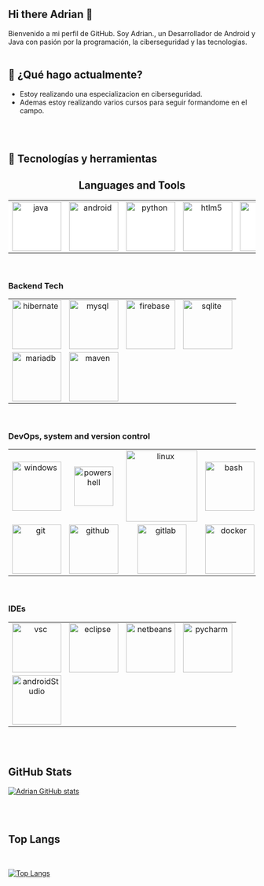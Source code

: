 ## Hi there Adrian 👋
Bienvenido a mi perfil de GitHub. Soy Adrian., un Desarrollador de Android y Java con pasión por la programación, la ciberseguridad y las tecnologias.
<br>
<br>
## 🚀 ¿Qué hago actualmente?
* Estoy realizando una especializacion en ciberseguridad.
* Ademas estoy realizando varios cursos para seguir formandome en el campo.
<br>
<br>

## 🔧 Tecnologías y herramientas

<h2 align="center">Languages and Tools</h2>
<table border="0" style="background-color: white;">
  <tr>
    <td align="center"><img src="https://www.vectorlogo.zone/logos/java/java-ar21.svg" alt="java" width="100"></td>
    <td align="center"><img src="https://www.vectorlogo.zone/logos/android/android-ar21.svg" alt="android" width="100"></td>
    <td align="center"><img src="https://www.vectorlogo.zone/logos/python/python-horizontal.svg" alt="python" width="100"></td>
    <td align="center"><img src="https://www.vectorlogo.zone/logos/w3_html5/w3_html5-ar21.svg" alt="htlm5" width="100"></td>
    <td align="center"><img src="https://upload.wikimedia.org/wikipedia/commons/1/18/C_Programming_Language.svg" alt="c" width="100"></td>
  </tr>
</table>
<br>
<h3 align="left">Backend Tech</h3>
<table border="0">
  <tr>
    <td align="center"><img src="https://www.vectorlogo.zone/logos/hibernate/hibernate-ar21.svg" alt="hibernate" width="100"></td>
    <td align="center"><img src="https://www.vectorlogo.zone/logos/mysql/mysql-horizontal.svg" alt="mysql" width="100"></td>
    <td align="center"><img src="https://www.vectorlogo.zone/logos/firebase/firebase-ar21.svg" alt="firebase" width="100"></td>
    <td align="center"><img src="https://www.vectorlogo.zone/logos/sqlite/sqlite-ar21.svg" alt="sqlite" width="100"></td>
  </tr>
  <tr>
    <td align="center"><img src="https://www.vectorlogo.zone/logos/mariadb/mariadb-ar21.svg" alt="mariadb" width="100"></td>
    <td align="center"><img src="https://www.vectorlogo.zone/logos/apache_maven/apache_maven-ar21.svg" alt="maven" width="100"></td>
  </tr>
  </tr>
</table>

<br>

<h3 align="left">DevOps, system and version control</h3>
<table border="0">
  <tr>
    <td align="center"><img src="https://api.octoperf.com/doc/monitoring/create-connection/microsoft-windows/img/windows-logo.png" alt="windows" width="100"></td>
    <td align="center"><img src="https://upload.vectorlogo.zone/logos/microsoft_powershell/images/1ba9f345-6513-4bef-a85e-4636d21b98b7.svg" alt="powershell" width="80"></td>
    <td align="center"><img src="https://www.vectorlogo.zone/logos/linux/linux-ar21.svg" alt="linux" width="145"></td>
    <td align="center"><img src="https://www.vectorlogo.zone/logos/gnu_bash/gnu_bash-official.svg" alt="bash" width="100"></td>
  </tr>
  <tr>
    <td align="center"><img src="https://www.vectorlogo.zone/logos/git-scm/git-scm-ar21.svg" alt="git" width="100"></td>
    <td align="center"><img src="https://www.vectorlogo.zone/logos/github/github-ar21.svg" alt="github" width="100"></td>
    <td align="center"><img src="https://www.vectorlogo.zone/logos/gitlab/gitlab-ar21.svg" alt="gitlab" width="100"></td>
    <td align="center"><img src="https://www.vectorlogo.zone/logos/docker/docker-ar21.svg" alt="docker" width="100"></td>
  </tr>
</table>

<br>

<h3 align="left">IDEs</h3>
<table border="0">
  <tr>
    <td align="center"><img src="https://www.vectorlogo.zone/logos/visualstudio_code/visualstudio_code-ar21.svg" alt="vsc" width="100"></td>
    <td align="center"><img src="https://www.vectorlogo.zone/logos/eclipse/eclipse-ar21.svg" alt="eclipse" width="100"></td>
    <td align="center"><img src="https://www.andreszsogon.com/wp-content/uploads/logo_apache_netbeans_cordova-300x94.png" alt="netbeans" width="100"></td>
    <td align="center"><img src="https://upload.wikimedia.org/wikipedia/commons/1/1d/PyCharm_Icon.svg" alt="pycharm" width="100"></td>    
  </tr>
  <tr>
    <td align="center"><img src="https://commons.wikimedia.org/wiki/Category:Android_Studio#/media/File:Android_Studio_icon_(2023).svg/2" alt="androidStudio" width="100"></td>
  </tr>
</table>


<br>
<br>

## GitHub Stats      
[![Adrian GitHub stats](https://github-readme-stats.vercel.app/api?username=martins25&theme=one_dark_pro)](https://github.com/martins25/github-readme-stats) 

<br>
<br>

## Top Langs
<br>

[![Top Langs](https://github-readme-stats.vercel.app/api/top-langs/?username=martins25&layout=compact&theme=one_dark_pro)](https://github.com/martins25/github-readme-stats)


<!--
**martins25/martins25** is a ✨ _special_ ✨ repository because its `README.md` (this file) appears on your GitHub profile.

Here are some ideas to get you started:

- 🔭 I’m currently working on ...
- 🌱 I’m currently learning ...
- 👯 I’m looking to collaborate on ...
- 🤔 I’m looking for help with ...
- 💬 Ask me about ...
- 📫 How to reach me: ...
- 😄 Pronouns: ...
- ⚡ Fun fact: ...
-->
